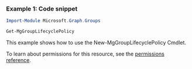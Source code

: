 ### Example 1: Code snippet

```powershellImport-Module Microsoft.Graph.Groups

Get-MgGroupLifecyclePolicy
```
This example shows how to use the New-MgGroupLifecyclePolicy Cmdlet.
To learn about permissions for this resource, see the [permissions reference](/graph/permissions-reference).

